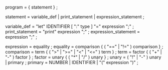 program           = { statement } ;

statement         = variable_def
                  | print_statement
                  | expression_statement ;

variable_def      = "let" IDENTIFIER [ ":" type ] "=" expression ";" ;
print_statement   = "print" expression ";" ;
expression_statement = expression ";" ;

expression        = equality ;
equality          = comparison { ( "==" | "!=" ) comparison } ;
comparison        = term { ( ">" | ">=" | "<" | "<=" ) term } ;
term              = factor { ( "+" | "-" ) factor } ;
factor            = unary { ( "*" | "/" ) unary } ;
unary             = ( "!" | "-" ) unary | primary ;
primary           = NUMBER | IDENTIFIER | "(" expression ")" ;
